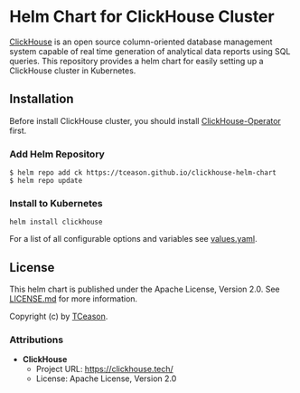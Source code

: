 # Helm Chart for ClickHouse Cluster

[ClickHouse](https://clickhouse.tech/) is an open source column-oriented database management system capable of real time generation of analytical data reports using
SQL queries.
This repository provides a helm chart for easily setting up a ClickHouse cluster in Kubernetes.

## Installation

Before install ClickHouse cluster, you should install [ClickHouse-Operator](../clickhouse-operator/README.md) first.

### Add Helm Repository

```
$ helm repo add ck https://tceason.github.io/clickhouse-helm-chart
$ helm repo update

```

### Install to Kubernetes

```
helm install clickhouse 
```

For a list of all configurable options and variables see [values.yaml](values.yaml).

## License

This helm chart is published under the Apache License, Version 2.0.
See [LICENSE.md](LICENSE.md) for more information.

Copyright (c) by [TCeason](https://tceason.github.io).

### Attributions

* **ClickHouse**
    * Project URL: https://clickhouse.tech/
    * License: Apache License, Version 2.0

